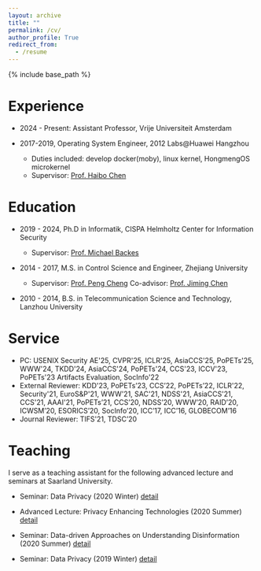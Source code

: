 ```yaml
---
layout: archive
title: ""
permalink: /cv/
author_profile: True
redirect_from:
  - /resume
---
```


{% include base_path %}

Experience
======
* 2024 - Present: Assistant Professor, Vrije Universiteit Amsterdam

* 2017-2019, Operating System Engineer, 2012 Labs@Huawei Hangzhou
  * Duties included: develop docker(moby), linux kernel, HongmengOS microkernel
  * Supervisor: [Prof. Haibo Chen](https://ipads.se.sjtu.edu.cn/pub/members/haibo_chen)

Education
======
* 2019 - 2024, Ph.D in Informatik, CISPA Helmholtz Center for Information Security
  * Supervisor: [Prof. Michael Backes](https://cispa.saarland/people/backes/)
  
* 2014 - 2017, M.S. in Control Science and Engineer, Zhejiang University
  * Supervisor: [Prof. Peng Cheng](https://person.zju.edu.cn/cp) Co-advisor: [Prof. Jiming Chen](https://person.zju.edu.cn/en/jmchen)

* 2010 - 2014, B.S. in Telecommunication Science and Technology, Lanzhou University

Service
======
* PC: USENIX Security AE'25, CVPR'25, ICLR'25, AsiaCCS'25, PoPETs'25, WWW'24, TKDD'24, AsiaCCS'24, PoPETs'24, CCS'23, ICCV'23, PoPETs'23 Artifacts Evaluation, SocInfo'22
* External Reviewer: KDD'23, PoPETs’23, CCS’22, PoPETs’22, ICLR'22, Security'21, EuroS&P'21, WWW'21, SAC'21, NDSS'21, AsiaCCS'21, CCS'21, AAAI'21, PoPETs’21, CCS’20, NDSS’20, WWW’20, RAID’20, ICWSM’20, ESORICS’20, SocInfo’20, ICC’17, ICC’16, GLOBECOM’16
* Journal Reviewer: TIFS'21, TDSC’20

Teaching
==
I serve as a teaching assistant for the following advanced lecture and seminars at Saarland University.

* Seminar: Data Privacy (2020 Winter) [detail](https://cms.cispa.saarland/dp2021/)

* Advanced Lecture: Privacy Enhancing Technologies (2020 Summer) [detail](https://cms.cispa.saarland/pets2020/)

* Seminar: Data-driven Approaches on Understanding Disinformation (2020 Summer) [detail](https://cms.cispa.saarland/daud2020/)

* Seminar: Data Privacy (2019 Winter) [detail](https://cms.cispa.saarland/dp2019/)

<!-- Skills
======
* Programming Language
  * Python
  * C/C++
  * Shell
  * Go
  * Java
  * Markdown
  * Latex
* Tools
  * Git
  * Docker
* DevOps
  * Jenkins CI
  * Test Automation
* Linux Kernel
* Data Mining
* Patent Writing -->

<!-- 
Publications
======
  <ul>{% for post in site.publications %}
    {% include archive-single-cv.html %}
  {% endfor %}</ul>
  
Talks
======
  <ul>{% for post in site.talks %}
    {% include archive-single-talk-cv.html %}
  {% endfor %}</ul>
  
Teaching
======
  <ul>{% for post in site.teaching %}
    {% include archive-single-cv.html %}
  {% endfor %}</ul>
  
Service and leadership
======
* Currently signed in to 43 different slack teams
 -->

